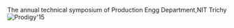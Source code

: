 The annual technical symposium of Production Engg Department,NIT Trichy
![Prodigy'15]("http://prodigynitt.org/")
